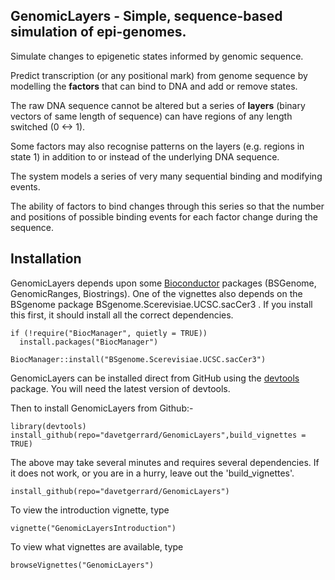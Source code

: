 ## GenomicLayers - Simple, sequence-based simulation of epi-genomes.


Simulate changes to epigenetic states informed by genomic sequence.

Predict transcription (or any positional mark) from genome sequence by modelling the __factors__ that can bind to DNA and add or remove states. 

The raw DNA sequence cannot be altered but a series of __layers__ (binary vectors of same length of sequence) can have regions of any length switched (0 <-> 1). 

Some factors may also recognise patterns on the layers (e.g. regions in state 1) in addition to or instead of the underlying DNA sequence. 

The system models a series of very many sequential binding and modifying events. 

The ability of factors to bind changes through this series so that the number and positions of possible binding events for each factor change during the sequence. 

## Installation 


GenomicLayers depends upon some [Bioconductor](https://www.bioconductor.org/) packages (BSGenome, GenomicRanges, Biostrings). One of the vignettes also depends on the BSgenome package BSgenome.Scerevisiae.UCSC.sacCer3 . If you install this first, it should install all the correct dependencies.

	if (!require("BiocManager", quietly = TRUE))
	  install.packages("BiocManager")
	
	BiocManager::install("BSgenome.Scerevisiae.UCSC.sacCer3") 

GenomicLayers can be installed direct from GitHub using the [devtools](https://github.com/hadley/devtools) package.  You will need the latest version of devtools.

Then to install GenomicLayers from Github:-

	library(devtools)
	install_github(repo="davetgerrard/GenomicLayers",build_vignettes = TRUE)

The above may take several minutes and requires several dependencies. If it does not work, or you are in a hurry, leave out the 'build_vignettes'.

	install_github(repo="davetgerrard/GenomicLayers")


To view the introduction vignette, type

	vignette("GenomicLayersIntroduction")

To view what vignettes are available, type

	browseVignettes("GenomicLayers")





